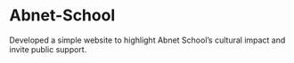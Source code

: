 # Abnet-School
Developed a simple website to highlight Abnet School’s cultural impact and invite public support.
